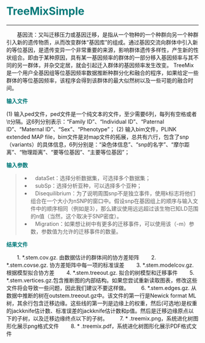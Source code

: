 # <font color="#007979">TreeMixSimple</font>

---

&#160; &#160; &#160; &#160;基因流：又叫迁移压力或基因迁移，是指从一个物种的一个种群向另一个种群引入新的遗传物质，从而改变群体“基因库”的组成。通过基因交流向群体中引入新的等位基因，是遗传变异一个非常重要的来源，影响群体遗传多样性，产生新的性状组合。即由于某种原因，具有某一基因频率的群体的一部分移入基因频率与其不同的另一群体，并杂交定居，就会引起迁入群体的基因频率发生改变。
TreeMix是一个用户全基因组等位基因频率数据推断种群分化和融合的程序，如果给定一些群体的等位基因频率，该程序会得到该群体的最大似然树以及一些可能的融合时间。

**<font color="#007979">输入文件</font>**

(1) 输入ped文件，ped文件是一个纯文本的文件，至少需要6列，每列有空格或者\t分隔。这6列分别表示：“Family ID”、“Individual ID”、“Paternal ID”、“Maternal ID”、“Sex”、“Phenotype”；
(2) 输入bim文件，PLINK extended MAP file，bim文件是对map文件的拓展，总共有六行，包含了snp（variants）的具体信息，6列分别是：“染色体信息”、“snp的名字”、“摩尔距离”、“物理距离”、“要等位基因”、“主要等位基因”；

**<font color="#007979">输入参数</font>**

> * &#160; &#160;<label id='dataset'>dataSet：</label>选择分析数据集，可选择多个数据集；
> * &#160; &#160;<label id='subSp'>subSp：</label>选择分析亚种，可以选择多个亚种；
> * &#160; &#160;<label id='disequilibrium'>Disequilibrium：</label>为了说明周围snp不是独立事件，使用k标志将他们组合在一个大小为nSNP的窗口中。假设snp在基因组上的顺序与输入文件中的顺序相同（例如是3），那么建议使用远远超过该生物已知LD范围的n值（当然，这个取决于SNP密度）。
> * &#160; &#160;<label id='migration'>Migration：</label>如果想让树中有更多的迁移事件，可以使用该（-m）参数，参数值为允许的迁移事件的数量。


**<font color="#007979">结果文件</font>**

&#160; &#160; &#160; &#160;1. *.stem.cov.gz. 由数据估计的群体间的协方差矩阵
&#160; &#160; &#160; &#160;2. *.stem.covse.gz. 协方差矩阵中每一项的标准误差
&#160; &#160; &#160; &#160;3. *.stem.modelcov.gz. 根据模型拟合协方差
&#160; &#160; &#160; &#160;4. *.stem.treeout.gz. 拟合的树模型和迁移事件
&#160; &#160; &#160; &#160;5. *.stem.vertices.gz.包含推断图的内部结构。如果您尝试重新读取图表，修改这些文件将会导致一些问题，因此我们建议不要这样做。
&#160; &#160; &#160; &#160;6. *.stem.edges.gz. 从数据中推断的树在outstem.treeout.gz中。该文件的第一行是Newick format ML树，其余行包含迁移边缘。这些线的第一列是边缘上的权重，然后(可选地)是权重的jackknife估计数、标准误差的jackknife估计数和p值。然后是迁移边缘原点以下的子树，以及迁移边缘终点以下的子树。
&#160; &#160; &#160; &#160;7. * .treemix.png，系统进化树图形化展示png格式文件
&#160; &#160; &#160; &#160;8. * .treemix.pdf，系统进化树图形化展示PDF格式文件
